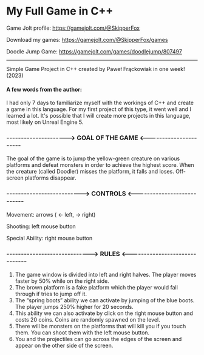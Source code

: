 # My Full Game in C++

Game Jolt profile: https://gamejolt.com/@SkipperFox

Download my games: https://gamejolt.com/@SkipperFox/games

Doodle Jump Game: https://gamejolt.com/games/doodlejump/807497

---

Simple Game Project in C++ created by Paweł Frąckowiak in one week! (2023)
#### A few words from the author:
I had only 7 days to familiarize myself with the workings of C++ and create a game in this language. For my first project of this type, it went well and I learned a lot. It's possible that I will create more projects in this language, most likely on Unreal Engine 5.
### ---------------------> GOAL OF THE GAME <----------------------
The goal of the game is to jump the yellow-green creature on various platforms and defeat monsters in order to achieve the highest score. When the creature (called Doodler) misses the platform, it falls and loses. Off-screen platforms disappear.
### --------------------------> CONTROLS <---------------------------
Movement:          arrows ( <- left, -> right)

Shooting:             left mouse button

Special Ability:    right mouse button

### -----------------------------> RULES <------------------------------
1. The game window is divided into left and right halves. The player moves faster by 50% while on the right side.
2. The brown platform is a fake platform which the player would fall through if tries to jump off it.
3. The “spring boots” ability we can activate by jumping of the blue boots. The player jumps 250% higher for 20 seconds.
4. This ability we can also activate by click on the right mouse button and costs 20 coins. Coins are randomly spawned on the level.
5. There will be monsters on the platforms that will kill you if you touch them. You can shoot them with the left mouse button.
6. You and the projectiles can go across the edges of the screen and appear on the other side of the screen.
